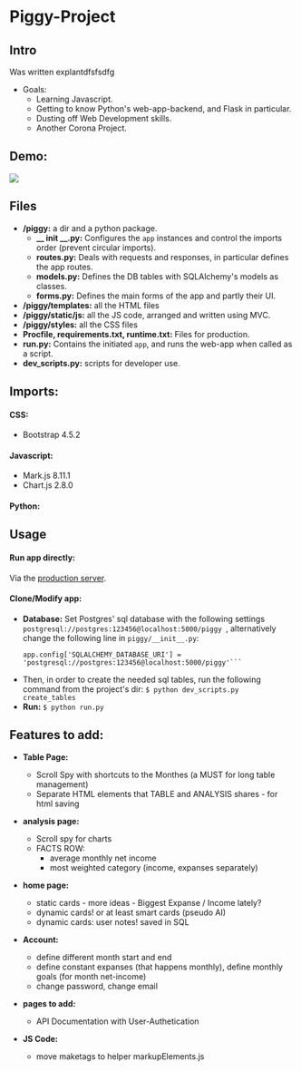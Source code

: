 # Piggy-Project

## Intro
Was written
explantdfsfsdfg

- Goals:
  - Learning Javascript.
  - Getting to know Python's web-app-backend, and Flask in particular.
  - Dusting off Web Development skills.
  - Another Corona Project.
  
## Demo:
<img src="---">


## Files
 - **/piggy:** a dir and a python package.
    - **__ init __.py:** Configures the `app` instances and control the imports order (prevent circular imports).
    - **routes.py:** Deals with requests and responses, in particular defines the app routes.
    - **models.py:** Defines the DB tables with SQLAlchemy's models as classes.
    - **forms.py:** Defines the main forms of the app and partly their UI.
 - **/piggy/templates:** all the HTML files
 - **/piggy/static/js:** all the JS code, arranged and written using MVC.
 - **/piggy/styles:** all the CSS files
 - **Procfile, requirements.txt, runtime.txt:** Files for production.
 - **run.py:** Contains the initiated `app`, and runs the web-app when called as a script. 
 - **dev_scripts.py:** scripts for developer use.

## Imports:
#### CSS:
 - Bootstrap 4.5.2
#### Javascript:
 - Mark.js 8.11.1
 - Chart.js 2.8.0
#### Python:

## Usage
#### Run app directly:
   Via the [production server](https://mypiggy.herokuapp.com).
#### Clone/Modify app: 
  - **Database:** Set Postgres' sql database with the following settings `postgresql://postgres:123456@localhost:5000/piggy `, 
  alternatively change the following line in `piggy/__init__.py`: 
    ```
    app.config['SQLALCHEMY_DATABASE_URI'] = 'postgresql://postgres:123456@localhost:5000/piggy'```
  - Then, in order to create the needed sql tables, run the following command from the project's dir: `$ python dev_scripts.py create_tables `
  - **Run:** `$ python run.py`
  
## Features to add:
 - **Table Page:**
   - Scroll Spy with shortcuts to the Monthes (a MUST for long table management)
   - Separate HTML elements that TABLE and ANALYSIS shares - for html saving

 - **analysis page:** 
   - Scroll spy for charts
   - FACTS ROW:
      - average monthly net income
      - most weighted category (income, expanses separately)
     
 - **home page:**
   - static cards - more ideas - Biggest Expanse / Income lately?
   - dynamic cards! or at least smart cards (pseudo AI)
   - dynamic cards: user notes! saved in SQL

 - **Account:**
   - define different month start and end
   - define constant expanses (that happens monthly), define monthly goals (for month net-income)
   - change password, change email

 - **pages to add:**
   - API Documentation with User-Authetication
   
 - **JS Code:**
   - move maketags to helper markupElements.js


